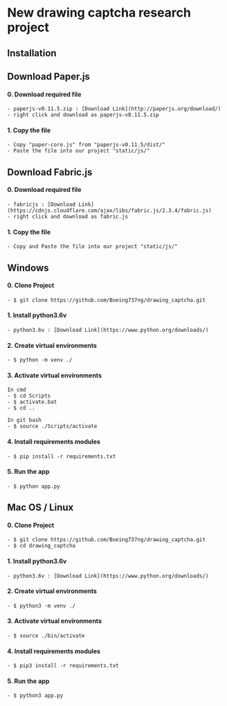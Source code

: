 # New drawing captcha research project

## Installation

## Download Paper.js
  #### 0. Download required file 
    - paperjs-v0.11.5.zip : [Download Link](http://paperjs.org/download/)
    - right click and download as paperjs-v0.11.5.zip
  #### 1. Copy the file
    - Copy "paper-core.js" from "paperjs-v0.11.5/dist/"
    - Paste the file into our project "static/js/"

## Download Fabric.js
  #### 0. Download required file
    - fabricjs : [Download Link](https://cdnjs.cloudflare.com/ajax/libs/fabric.js/2.3.4/fabric.js)
    - right click and download as fabric.js
  #### 1. Copy the file
    - Copy and Paste the file into our project "static/js/"

## Windows
  #### 0. Clone Project
    - $ git clone https://github.com/Boeing737ng/drawing_captcha.git

  #### 1. Install python3.6v
    - python3.6v : [Download Link](https://www.python.org/downloads/)

  #### 2. Create virtual environments
    - $ python -m venv ./
    
  #### 3. Activate virtual environments
    In cmd
    - $ cd Scripts
    - $ activate.bat
    - $ cd ..

    In git bash
    - $ source ./Scripts/activate

  #### 4. Install requirements modules
    - $ pip install -r requirements.txt

  #### 5. Run the app
    - $ python app.py

## Mac OS / Linux
  #### 0. Clone Project
    - $ git clone https://github.com/Boeing737ng/drawing_captcha.git
    - $ cd drawing_captcha

  #### 1. Install python3.6v
    - python3.6v : [Download Link](https://www.python.org/downloads/)

  #### 2. Create virtual environments
    - $ python3 -m venv ./

  #### 3. Activate virtual environments
    - $ source ./bin/activate

  #### 4. Install requirements modules
    - $ pip3 install -r requirements.txt

  #### 5. Run the app
    - $ python3 app.py
    
